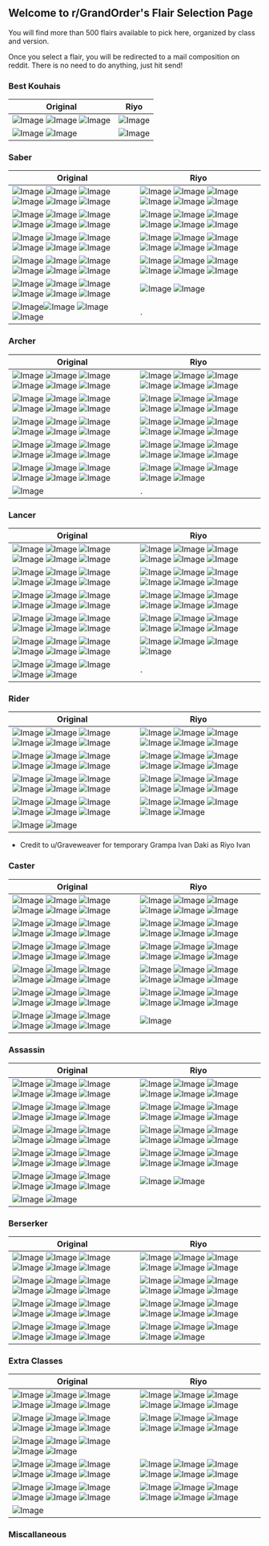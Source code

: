 ## Welcome to r/GrandOrder's Flair Selection Page

You will find more than 500 flairs available to pick here, organized by class and version. 

Once you select a flair, you will be redirected to a mail composition on reddit. There is no need to do anything, just hit send!

### Best Kouhais

Original | Riyo
| ------------- | ------------- |
| ![Image](https://i.imgur.com/A22kqH6.png) ![Image](https://i.imgur.com/LbsxHL3.png) ![Image](https://i.imgur.com/PUviAeR.png) | ![Image](https://i.imgur.com/VCriVvM.png) |
| ![Image](https://i.imgur.com/GqGxIFx.png) ![Image](https://i.imgur.com/2vxlSL8.png)| ![Image](https://i.imgur.com/NdEBe3x.png) |

### Saber

| Original  | Riyo |
| ------------- | ------------- |
| ![Image](https://i.imgur.com/jCN1nF3.png) ![Image](https://i.imgur.com/NuA5GT6.png) ![Image](https://i.imgur.com/PvUZYZs.png) ![Image](https://i.imgur.com/dXQfXgh.png) ![Image](https://i.imgur.com/4BrrrYK.png) ![Image](https://i.imgur.com/NKuHkUa.png) | ![Image](https://i.imgur.com/Ij6c8dm.png) ![Image](https://i.imgur.com/UIIACKk.png) ![Image](https://i.imgur.com/1JQF4FB.png) ![Image](https://i.imgur.com/bZevJFw.png) ![Image](https://i.imgur.com/1SWoX9f.png) ![Image](https://i.imgur.com/8c67Rg0.png) |
| ![Image](https://i.imgur.com/SaYiOTz.png) ![Image](https://i.imgur.com/W992sHs.png) ![Image](https://i.imgur.com/bY6prqG.png) ![Image](https://i.imgur.com/QahVADX.png) ![Image](https://i.imgur.com/ntnSfj1.png) ![Image](https://i.imgur.com/0QCf4IA.png)| ![Image](https://i.imgur.com/N88rW6Q.png) ![Image](https://i.imgur.com/6R1ufPj.png) ![Image](https://i.imgur.com/Dh78JMy.png) ![Image](https://i.imgur.com/1h4zBrf.png) ![Image](https://i.imgur.com/bLVAO5P.png) ![Image](https://i.imgur.com/dKln19A.png) |
| ![Image](https://i.imgur.com/eBBCRXh.png) ![Image](https://i.imgur.com/06qLsWj.png)  ![Image](https://i.imgur.com/gawHeoR.png)  ![Image](https://i.imgur.com/JImKUIX.png)  ![Image](https://i.imgur.com/0OrfYG8.png)  ![Image](https://i.imgur.com/QKhVKA9.png)  | ![Image](https://i.imgur.com/xowjlIJ.png) ![Image](https://i.imgur.com/L1YrPCI.png) ![Image](https://i.imgur.com/E74vw7D.png) ![Image](https://i.imgur.com/y9TyQ08.png) ![Image](https://i.imgur.com/vcGtnfW.png) ![Image](https://i.imgur.com/F8TK42O.png) | 
| ![Image](https://i.imgur.com/dd1NoLx.png) ![Image](https://i.imgur.com/faEagmq.png)  ![Image](https://i.imgur.com/jfKBTK4.png)  ![Image](https://i.imgur.com/zxqdNYO.png)  ![Image](https://i.imgur.com/KVwrijh.png)  ![Image](https://i.imgur.com/JfEyaeW.png)  | ![Image](https://i.imgur.com/HBEKfgo.png) ![Image](https://i.imgur.com/II67ds1.png) ![Image](https://i.imgur.com/TD94Wi6.png) ![Image](https://i.imgur.com/SYNKbjp.png) ![Image](https://i.imgur.com/BpUMMeb.png) ![Image](https://i.imgur.com/vnpKcKk.png) | 
| ![Image](https://i.imgur.com/b9Q3mel.png) ![Image](https://i.imgur.com/qihZlkf.png)  ![Image](https://i.imgur.com/r1eFVCu.png)  ![Image](https://i.imgur.com/QCiWCtI.png)  ![Image](https://i.imgur.com/HcRgmDN.png)  ![Image](https://i.imgur.com/dwlxXWp.png)  | ![Image](https://i.imgur.com/l28KunA.png) ![Image](https://i.imgur.com/hI4m6hS.png) | 
| ![Image](https://i.imgur.com/OppwfAI.png)![Image](https://i.imgur.com/198oTRP.png) ![Image](https://i.imgur.com/ngFC9Li.png) ![Image](https://i.imgur.com/vcxAtQA.png) | . | 

### Archer

| Original  | Riyo |
| ------------- | ------------- |
| ![Image](https://i.imgur.com/h9HGILH.png) ![Image](https://i.imgur.com/mmT0PF0.png) ![Image](https://i.imgur.com/jmcmYIx.png) ![Image](https://i.imgur.com/xAJ4Dq5.png) ![Image](https://i.imgur.com/9hGWieo.png) ![Image](https://i.imgur.com/L3netJ9.png)| ![Image](https://i.imgur.com/l2hGvn0.png) ![Image](https://i.imgur.com/Kuq8LGv.png) ![Image](https://i.imgur.com/yU3UpGB.png) ![Image](https://i.imgur.com/AS53gpq.png) ![Image](https://i.imgur.com/TIUJzuw.png) ![Image](https://i.imgur.com/A63FVha.png)|
| ![Image](https://i.imgur.com/14aAQaW.png) ![Image](https://i.imgur.com/NcMzUF1.png) ![Image](https://i.imgur.com/FiOIeNw.png) ![Image](https://i.imgur.com/ht7e093.png) ![Image](https://i.imgur.com/uFfHTGw.png) ![Image](https://i.imgur.com/InVUA6k.png)|![Image](https://i.imgur.com/7sBoiac.png) ![Image](https://i.imgur.com/AYBFmuQ.png) ![Image](https://i.imgur.com/LkLpGRv.png) ![Image](https://i.imgur.com/G3lHT43.png) ![Image](https://i.imgur.com/neO75o2.png) ![Image](https://i.imgur.com/jXmhiJa.png)|  
| ![Image](https://i.imgur.com/zgbvztN.png) ![Image](https://i.imgur.com/qGy5QyO.png) ![Image](https://i.imgur.com/YVCCXvm.png) ![Image](https://i.imgur.com/RLYZnWN.png) ![Image](https://i.imgur.com/jiv0EM4.png) ![Image](https://i.imgur.com/VahnrCR.png)|![Image](https://i.imgur.com/heYhgCw.png) ![Image](https://i.imgur.com/MoPJYjw.png) ![Image](https://i.imgur.com/Z0txYjb.png) ![Image](https://i.imgur.com/4BXUF5V.png) ![Image](https://i.imgur.com/SAWWhSU.png) ![Image](https://i.imgur.com/mKGEH7s.png)|  
| ![Image](https://i.imgur.com/Jc9mOEH.png) ![Image](https://i.imgur.com/UgLU77f.png) ![Image](https://i.imgur.com/yzLWxlR.png) ![Image](https://i.imgur.com/N9cCXYc.png) ![Image](https://i.imgur.com/vWvVvnZ.png) ![Image](https://i.imgur.com/Ljh0OLc.png)|![Image](https://i.imgur.com/YYPs0li.png) ![Image](https://i.imgur.com/F3fXw2L.png) ![Image](https://i.imgur.com/4JRC8cw.png) ![Image](https://i.imgur.com/bo9GTQ1.png) ![Image](https://i.imgur.com/FNyjMV3.png) ![Image](https://i.imgur.com/s6tfmNS.png)| 
| ![Image](https://i.imgur.com/D8Dgbsy.png) ![Image](https://i.imgur.com/dFcv4Qh.png) ![Image](https://i.imgur.com/j9uhxcg.png) ![Image](https://i.imgur.com/n5BgJFR.png) ![Image](https://i.imgur.com/Fase87z.png) ![Image](https://i.imgur.com/nBbELl6.png)|![Image](https://i.imgur.com/TO4W7Mm.png) ![Image](https://i.imgur.com/2E9s6CV.png) ![Image](https://i.imgur.com/qKurb1l.png) ![Image](https://i.imgur.com/0NsX03L.png) ![Image](https://i.imgur.com/92vcI4N.png)|
| ![Image](https://i.imgur.com/7D1yowO.png) | .| 


### Lancer

| Original  | Riyo |
| ------------- | ------------- |
| ![Image](https://i.imgur.com/eSsIJ2G.png) ![Image](https://i.imgur.com/BGrM2gv.png) ![Image](https://i.imgur.com/GkRpDYj.png) ![Image](https://i.imgur.com/7EhzQX4.png) ![Image](https://i.imgur.com/QwfE6j0.png) ![Image](https://i.imgur.com/INib7u7.png)|![Image](https://i.imgur.com/KJKbJDG.png) ![Image](https://i.imgur.com/nSRhK0j.png) ![Image](https://i.imgur.com/np7CJIe.png) ![Image](https://i.imgur.com/GVUn4bI.png) ![Image](https://i.imgur.com/e171maq.png) ![Image](https://i.imgur.com/epCYngd.png)|
| ![Image](https://i.imgur.com/m0uhdeF.png) ![Image](https://i.imgur.com/22rAJg6.png) ![Image](https://i.imgur.com/bn7NNUQ.png) ![Image](https://i.imgur.com/bNxw9mx.png) ![Image](https://i.imgur.com/XHMIMWb.png) ![Image](https://i.imgur.com/ZbvUX6q.png)|![Image](https://i.imgur.com/jMzcvuF.png) ![Image](https://i.imgur.com/p06Pj8i.png) ![Image](https://i.imgur.com/f3ub0Zb.png) ![Image](https://i.imgur.com/TTouwl7.png) ![Image](https://i.imgur.com/hu393R0.png) ![Image](https://i.imgur.com/fzagmc2.png)|
| ![Image](https://i.imgur.com/AMJLpoe.png) ![Image](https://i.imgur.com/Ht1xHyr.png) ![Image](https://i.imgur.com/CHW8xV4.png) ![Image](https://i.imgur.com/pgJcj5n.png) ![Image](https://i.imgur.com/fyIUsSF.png) ![Image](https://i.imgur.com/eUooMSD.png)|![Image](https://i.imgur.com/BK7EVKG.png) ![Image](https://i.imgur.com/BKuEpsB.png) ![Image](https://i.imgur.com/m5MPWVR.png) ![Image](https://i.imgur.com/7beST30.png) ![Image](https://i.imgur.com/usRVsVy.png) ![Image](https://i.imgur.com/haoORn7.png)|
| ![Image](https://i.imgur.com/xfIeoIG.png) ![Image](https://i.imgur.com/Bkq2swi.png) ![Image](https://i.imgur.com/AOeWHiy.png) ![Image](https://i.imgur.com/85gCvDx.png) ![Image](https://i.imgur.com/rDXeiH5.png) ![Image](https://i.imgur.com/1w9ttib.png)|![Image](https://i.imgur.com/qUMnb7K.png) ![Image](https://i.imgur.com/0Rxwkmo.png) ![Image](https://i.imgur.com/gka8Zmq.png) ![Image](https://i.imgur.com/eZfIx26.png) ![Image](https://i.imgur.com/aRyvQ7C.png) ![Image](https://i.imgur.com/uQKr0k5.png)|
| ![Image](https://i.imgur.com/JFrFAxI.png) ![Image](https://i.imgur.com/AK3ScMA.png) ![Image](https://i.imgur.com/e139oUC.png) ![Image](https://i.imgur.com/zPUB99R.png) ![Image](https://i.imgur.com/xBhQIWN.png) ![Image](https://i.imgur.com/vrKvCqk.png)|![Image](https://i.imgur.com/MDmzBIw.png) ![Image](https://i.imgur.com/d8OvueP.png) ![Image](https://i.imgur.com/qyuMYsD.png) ![Image](https://i.imgur.com/hN7dWHa.png)| 
| ![Image](https://i.imgur.com/Gb4HTMJ.png) ![Image](https://i.imgur.com/4OPG20c.png) ![Image](https://i.imgur.com/qD7kgse.png) ![Image](https://i.imgur.com/kiaLI4P.png) ![Image](https://i.imgur.com/8rgHbEZ.png)| . |
 

### Rider

| Original  | Riyo |
| ------------- | ------------- |
| ![Image](https://i.imgur.com/zWHd15y.png) ![Image](https://i.imgur.com/FGqATkU.png) ![Image](https://i.imgur.com/KS6yQf2.png) ![Image](https://i.imgur.com/HnICGXa.png) ![Image](https://i.imgur.com/NcZXKYB.png) ![Image](https://i.imgur.com/ASKhqjo.png)|![Image](https://i.imgur.com/f6hG480.png) ![Image](https://i.imgur.com/UxBkPfc.png) ![Image](https://i.imgur.com/ykpBX4P.png) ![Image](https://i.imgur.com/B5KcOyJ.png) ![Image](https://i.imgur.com/kygwjJq.png) ![Image](https://i.imgur.com/xjFdR6N.png)| 
| ![Image](https://i.imgur.com/ZyUW9D9.png) ![Image](https://i.imgur.com/suKEQCi.png) ![Image](https://i.imgur.com/TZQRIc7.png) ![Image](https://i.imgur.com/PtUJzY0.png) ![Image](https://i.imgur.com/g0cVQwE.png) ![Image](https://i.imgur.com/Wte2gdp.png)|![Image](https://i.imgur.com/MQ5ESbi.png) ![Image](https://i.imgur.com/oulClg9.png) ![Image](https://i.imgur.com/qvmG4Vg.png) ![Image](https://i.imgur.com/ehar1ml.png) ![Image](https://i.imgur.com/52Tdoyv.png) ![Image](https://i.imgur.com/Go86C5N.png)| 
| ![Image](https://i.imgur.com/Pofa4Uh.png) ![Image](https://i.imgur.com/pZYsMm7.png) ![Image](https://i.imgur.com/Pi6r1vI.png) ![Image](https://i.imgur.com/KAgZ2Ud.png) ![Image](https://i.imgur.com/wbDPGAV.png) ![Image](https://i.imgur.com/JE0DRci.png)|![Image](https://i.imgur.com/XpIaqWG.png) ![Image](https://i.imgur.com/b9FEJU3.png) ![Image](https://i.imgur.com/BLajJ1p.png) ![Image](https://i.imgur.com/KKQHsoY.png) ![Image](https://i.imgur.com/pM3Utga.png) ![Image](https://i.imgur.com/ORNPRVs.png)| 
| ![Image](https://i.imgur.com/n5PkZBC.png) ![Image](https://i.imgur.com/9ceFTtY.png) ![Image](https://i.imgur.com/GGv1GPs.png) ![Image](https://i.imgur.com/VcaCrqA.png) ![Image](https://i.imgur.com/JXLF1Vg.png) ![Image](https://i.imgur.com/9tjGUeU.png)|![Image](https://i.imgur.com/RVDL7ij.png) ![Image](https://i.imgur.com/hMmwJNJ.png) ![Image](https://i.imgur.com/93EwQbq.png) ![Image](https://i.imgur.com/CJMRdqO.png) ![Image](https://i.imgur.com/SgsNSUy.png) | 
| ![Image](https://i.imgur.com/iEUG53t.png) ![Image](https://i.imgur.com/08CzcV8.png)| | 

* Credit to u/Graveweaver for temporary Grampa Ivan Daki as Riyo Ivan

### Caster

| Original  | Riyo |
| ------------- | ------------- |
| ![Image](https://i.imgur.com/D1bzN0n.png) ![Image](https://i.imgur.com/G1LNhPS.png) ![Image](https://i.imgur.com/907S92K.png) ![Image](https://i.imgur.com/qDklGsU.png) ![Image](https://i.imgur.com/o2CWWXa.png) ![Image](https://i.imgur.com/SPnLV38.png)|![Image](https://i.imgur.com/adc5QGu.png) ![Image](https://i.imgur.com/v7yvWmA.png) ![Image](https://i.imgur.com/RNCrq8x.png) ![Image](https://i.imgur.com/Umc74lk.png) ![Image](https://i.imgur.com/lSqGdJs.png) ![Image](https://i.imgur.com/WALA19f.png)| 
| ![Image](https://i.imgur.com/bMG1R3r.png) ![Image](https://i.imgur.com/5ndLb62.png) ![Image](https://i.imgur.com/M4WBbbk.png) ![Image](https://i.imgur.com/HTOeoZE.png) ![Image](https://i.imgur.com/qbuSwe3.png) ![Image](https://i.imgur.com/9oBFJRa.png)|![Image](https://i.imgur.com/6uRWNX0.png) ![Image](https://i.imgur.com/1nAJcoU.png) ![Image](https://i.imgur.com/Y0qoYsh.png) ![Image](https://i.imgur.com/3I9QkaA.png) ![Image](https://i.imgur.com/HdGVI5o.png) ![Image](https://i.imgur.com/hsLeNPY.png)|
| ![Image](https://i.imgur.com/Ub6jp3E.png) ![Image](https://i.imgur.com/XHyqb1d.png) ![Image](https://i.imgur.com/35ATvMX.png) ![Image](https://i.imgur.com/3sLhrVh.png) ![Image](https://i.imgur.com/m9znnvy.png) ![Image](https://i.imgur.com/EOpmHDP.png)|![Image](https://i.imgur.com/Wi8q00T.png) ![Image](https://i.imgur.com/It7byHt.png) ![Image](https://i.imgur.com/NojhDpC.png) ![Image](https://i.imgur.com/yW1pwIa.png) ![Image](https://i.imgur.com/v1kECjW.png) ![Image](https://i.imgur.com/C0qlAGp.png)| 
| ![Image](https://i.imgur.com/LEoCien.png) ![Image](https://i.imgur.com/zuO9P1r.png) ![Image](https://i.imgur.com/Oiw8Jzg.png) ![Image](https://i.imgur.com/AiZtdDz.png) ![Image](https://i.imgur.com/H5P5tm8.png) ![Image](https://i.imgur.com/hGXd1xO.png)|![Image](https://i.imgur.com/DPn0NIl.png) ![Image](https://i.imgur.com/zBVjd7V.png) ![Image](https://i.imgur.com/i6uft84.png) ![Image](https://i.imgur.com/5VsRy9F.png) ![Image](https://i.imgur.com/Tsg9bKJ.png) ![Image](https://i.imgur.com/rMDdVPU.png)| 
| ![Image](https://i.imgur.com/o8g9IsU.png) ![Image](https://i.imgur.com/xYR8cY2.png) ![Image](https://i.imgur.com/xd2iaqZ.png) ![Image](https://i.imgur.com/TnP9qAF.png) ![Image](https://i.imgur.com/8RJJnjC.png) ![Image](https://i.imgur.com/K5PBzGq.png)|![Image](https://i.imgur.com/XAknyv4.png) ![Image](https://i.imgur.com/nRJpcAx.png) ![Image](https://i.imgur.com/QwLhCeo.png) ![Image](https://i.imgur.com/JoELaMm.png) ![Image](https://i.imgur.com/k8pr78t.png) ![Image](https://i.imgur.com/tlhF1al.png)| 
| ![Image](https://i.imgur.com/gTmgLoU.png) ![Image](https://i.imgur.com/iWK85gx.png) ![Image](https://i.imgur.com/VzzEIHY.png) ![Image](https://i.imgur.com/0GWW2aX.png) ![Image](https://i.imgur.com/o8Xz3g4.png) ![Image](https://i.imgur.com/E99RISQ.png)|![Image](https://i.imgur.com/Oh69pXX.png)| 

### Assassin

| Original  | Riyo |
| ------------- | ------------- |
| ![Image](https://i.imgur.com/uSV47e0.png) ![Image](https://i.imgur.com/2Fp9J18.png) ![Image](https://i.imgur.com/sstPbMy.png) ![Image](https://i.imgur.com/Om8Ugbv.png) ![Image](https://i.imgur.com/1Xc8lHu.png) ![Image](https://i.imgur.com/k2yLNCJ.png)|![Image](https://i.imgur.com/YKG6POE.png) ![Image](https://i.imgur.com/DSbkNgM.png) ![Image](https://i.imgur.com/6JboD4R.png) ![Image](https://i.imgur.com/NnDDrLf.png) ![Image](https://i.imgur.com/5ZW8Wk8.png) ![Image](https://i.imgur.com/d3b8OoB.png)| 
| ![Image](https://i.imgur.com/izadjn0.png) ![Image](https://i.imgur.com/PrXPGmU.png) ![Image](https://i.imgur.com/o6QI68m.png) ![Image](https://i.imgur.com/gGdRtDw.png) ![Image](https://i.imgur.com/sfYzf9Z.png) ![Image](https://i.imgur.com/cIf7reI.png)|![Image](https://i.imgur.com/GVYI7fP.png) ![Image](https://i.imgur.com/u0lVI9Y.png) ![Image](https://i.imgur.com/tUJNlH7.png) ![Image](https://i.imgur.com/fkWhcUS.png) ![Image](https://i.imgur.com/tBc2ixD.png) ![Image](https://i.imgur.com/Ccdlgow.png)| 
| ![Image](https://i.imgur.com/BL02q2C.png) ![Image](https://i.imgur.com/NkBTcv7.png) ![Image](https://i.imgur.com/XhnY43F.png) ![Image](https://i.imgur.com/3rTf2s9.png) ![Image](https://i.imgur.com/fqj4tLY.png) ![Image](https://i.imgur.com/l2c4Lmz.png)|![Image](https://i.imgur.com/slHWtEu.png) ![Image](https://i.imgur.com/NnUn304.png) ![Image](https://i.imgur.com/rDs1jGI.png) ![Image](https://i.imgur.com/cCV2U1F.png) ![Image](https://i.imgur.com/acEHXro.png) ![Image](https://i.imgur.com/jDAYmJy.png)|
| ![Image](https://i.imgur.com/iYIHcQe.png) ![Image](https://i.imgur.com/FHrZs6e.png) ![Image](https://i.imgur.com/BPbAO0o.png) ![Image](https://i.imgur.com/Pf3au5S.png) ![Image](https://i.imgur.com/ee3tIG2.png) ![Image](https://i.imgur.com/CaJoscS.png)|![Image](https://i.imgur.com/nRPvuM6.png) ![Image](https://i.imgur.com/Wzfy0sV.png) ![Image](https://i.imgur.com/TP3BAG6.png) ![Image](https://i.imgur.com/nhOG5AE.png) ![Image](https://i.imgur.com/8Sf4yc7.png) ![Image](https://i.imgur.com/kI7bhHF.png)| 
| ![Image](https://i.imgur.com/xM7ARn6.png) ![Image](https://i.imgur.com/k7epriR.png) ![Image](https://i.imgur.com/9MP4d9f.png) ![Image](https://i.imgur.com/lK70J1E.png) ![Image](https://i.imgur.com/LC6wjhK.png) ![Image](https://i.imgur.com/FEm5AHi.png)| ![Image](https://i.imgur.com/DVZLSjc.png) ![Image](https://i.imgur.com/0FxJMlj.png)| 
| ![Image](https://i.imgur.com/6lb5OTR.png) ![Image](https://i.imgur.com/bCnVaD6.png)| | 

### Berserker

| Original  | Riyo |
| ------------- | ------------- |
| ![Image](https://i.imgur.com/oFUUaB7.png) ![Image](https://i.imgur.com/FSNXsBH.png) ![Image](https://i.imgur.com/aUb0yWr.png) ![Image](https://i.imgur.com/FRpytR7.png) ![Image](https://i.imgur.com/jDJUS0x.png) ![Image](https://i.imgur.com/KTSqqqC.png)|![Image](https://i.imgur.com/mtalh8a.png) ![Image](https://i.imgur.com/8wvyU96.png) ![Image](https://i.imgur.com/6escwjs.png) ![Image](https://i.imgur.com/IPErere.png) ![Image](https://i.imgur.com/PkJLR11.png) ![Image](https://i.imgur.com/hfsNRVG.png)| 
| ![Image](https://i.imgur.com/TapbpWS.png) ![Image](https://i.imgur.com/igiIoUF.png) ![Image](https://i.imgur.com/xLNO8kZ.png) ![Image](https://i.imgur.com/EO5g46X.png) ![Image](https://i.imgur.com/6ql0EAc.png) ![Image](https://i.imgur.com/WlnAeUe.png)|![Image](https://i.imgur.com/LOIhskQ.png) ![Image](https://i.imgur.com/HJL2sFI.png) ![Image](https://i.imgur.com/EgQvHl4.png) ![Image](https://i.imgur.com/eTZnThl.png) ![Image](https://i.imgur.com/F3q67N9.png) ![Image](https://i.imgur.com/07rRmFF.png)| 
| ![Image](https://i.imgur.com/0yVHJkn.png) ![Image](https://i.imgur.com/MEe4TJb.png) ![Image](https://i.imgur.com/BsvJO09.png) ![Image](https://i.imgur.com/NuhkEAU.png) ![Image](https://i.imgur.com/wGpDGmW.png) ![Image](https://i.imgur.com/kEFZqlU.png)|![Image](https://i.imgur.com/emgPAXz.png) ![Image](https://i.imgur.com/7tfhBxD.png) ![Image](https://i.imgur.com/e47tyYZ.png) ![Image](https://i.imgur.com/H9XWtmJ.png) ![Image](https://i.imgur.com/8wfd0jJ.png) ![Image](https://i.imgur.com/iaaYp7Z.png)|
| ![Image](https://i.imgur.com/BOXDYtl.png) ![Image](https://i.imgur.com/auv87o5.png) ![Image](https://i.imgur.com/ZELBkcb.png) ![Image](https://i.imgur.com/a5rx72B.png) ![Image](https://i.imgur.com/qSTTTeh.png) ![Image](https://i.imgur.com/PEKunom.png)|![Image](https://i.imgur.com/D19TSyP.png) ![Image](https://i.imgur.com/irytYFL.png) ![Image](https://i.imgur.com/CuI2Bax.png) ![Image](https://i.imgur.com/DuzoejZ.png) ![Image](https://i.imgur.com/mDJLJm7.png)| 

### Extra Classes

| Original  | Riyo |
| ------------- | ------------- |
| ![Image](https://i.imgur.com/5GSHFcW.png) ![Image](https://i.imgur.com/bYW3YL9.png) ![Image](https://i.imgur.com/1e7tYQA.png) ![Image](https://i.imgur.com/zfdBd7d.png) ![Image]() ![Image]()|![Image](https://i.imgur.com/qHeCcIQ.png) ![Image](https://i.imgur.com/SbTCOM7.png) ![Image](https://i.imgur.com/B0nzbhE.png) ![Image](https://i.imgur.com/mf29LVg.png) ![Image]() ![Image]()| 
| ![Image](https://i.imgur.com/rOs9Vne.png) ![Image](https://i.imgur.com/9qY5loK.png) ![Image](https://i.imgur.com/vv3HWRG.png) ![Image](https://i.imgur.com/Lbj3aMX.png) ![Image](https://i.imgur.com/02ACBav.png) ![Image](https://i.imgur.com/jmc13Ob.png)|![Image](https://i.imgur.com/vXpnmne.png) ![Image](https://i.imgur.com/PUv5PuO.png) ![Image](https://i.imgur.com/fN8aZts.png) ![Image](https://i.imgur.com/zA6RWcs.png) ![Image](https://i.imgur.com/bDTVN5V.png) ![Image](https://i.imgur.com/sQcDhyX.png)| 
| ![Image](https://i.imgur.com/RLJmeVB.png) ![Image](https://i.imgur.com/3G9zMOD.png) ![Image](https://i.imgur.com/4s7XYCn.png) ![Image](https://i.imgur.com/3t6mcVc.png) ![Image](https://i.imgur.com/BsPPruY.png)| |
| ![Image](https://i.imgur.com/TYm6O9H.png) ![Image](https://i.imgur.com/646SU1p.png) ![Image](https://i.imgur.com/9ei2dBp.png) ![Image](https://i.imgur.com/pWmZi13.png) ![Image](https://i.imgur.com/J2Faxmm.png) ![Image](https://i.imgur.com/YxSGSva.png)|![Image](https://i.imgur.com/M8KPNNZ.png) ![Image](https://i.imgur.com/eSML6MB.png) ![Image](https://i.imgur.com/hmJKFOR.png) ![Image](https://i.imgur.com/YjFx9Mw.png) ![Image](https://i.imgur.com/XYltMn2.png) ![Image]()| 
| ![Image](https://i.imgur.com/IT9LYQb.png) ![Image](https://i.imgur.com/uvvKocv.png) ![Image](https://i.imgur.com/G7puLo9.png) ![Image](https://i.imgur.com/k4uyZ5J.png) ![Image](https://i.imgur.com/71FGLCu.png) ![Image](https://i.imgur.com/RivsaJj.png)|![Image](https://i.imgur.com/WA2gYDd.png) ![Image](https://i.imgur.com/noVKzAJ.png) ![Image](https://i.imgur.com/v2pr9IW.png) ![Image]() ![Image]() ![Image]()|
| ![Image](https://i.imgur.com/muRvA5e.png)| | 

### Miscallaneous
